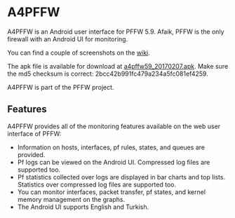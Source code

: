 # A4PFFW

A4PFFW is an Android user interface for PFFW 5.9. Afaik, PFFW is the only firewall with an Android UI for monitoring.

You can find a couple of screenshots on the [wiki](https://github.com/sonertari/A4PFFW/wiki).

The apk file is available for download at [a4pffw59_20170207.apk](https://drive.google.com/file/d/0B3F7Ueq0mFlYcVZvUTdJR3Y3dXM/view?usp=sharing). Make sure the md5 checksum is correct: 2bcc42b991fc479a234a5fc081ef4259.

A4PFFW is part of the PFFW project.

## Features

A4PFFW provides all of the monitoring features available on the web user interface of PFFW:

- Information on hosts, interfaces, pf rules, states, and queues are provided.
- Pf logs can be viewed on the Android UI. Compressed log files are supported too.
- Pf statistics collected over logs are displayed in bar charts and top lists. Statistics over compressed log files are supported too.
- You can monitor interfaces, packet transfer, pf states, and kernel memory management on the graphs.
- The Android UI supports English and Turkish.
